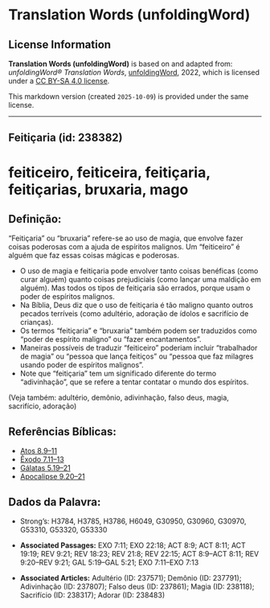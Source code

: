 # Translation Words (unfoldingWord)

## License Information

**Translation Words (unfoldingWord)** is based on and adapted from: _unfoldingWord® Translation Words_, [unfoldingWord](https://unfoldingword.org/utw), 2022, which is licensed under a [CC BY-SA 4.0 license](https://creativecommons.org/licenses/by-sa/4.0/legalcode.en).

This markdown version (created `2025-10-09`) is provided under the same license.



--------------------------------

## Feitiçaria (id: 238382)

feiticeiro, feiticeira, feitiçaria, feitiçarias, bruxaria, mago
===============================================================

Definição:
----------

“Feitiçaria” ou “bruxaria” refere\-se ao uso de magia, que envolve fazer coisas poderosas com a ajuda de espíritos malignos. Um “feiticeiro” é alguém que faz essas coisas mágicas e poderosas.

* O uso de magia e feitiçaria pode envolver tanto coisas benéficas (como curar alguém) quanto coisas prejudiciais (como lançar uma maldição em alguém). Mas todos os tipos de feitiçaria são errados, porque usam o poder de espíritos malignos.
* Na Bíblia, Deus diz que o uso de feitiçaria é tão maligno quanto outros pecados terríveis (como adultério, adoração de ídolos e sacrifício de crianças).
* Os termos “feitiçaria” e “bruxaria” também podem ser traduzidos como “poder de espírito maligno” ou “fazer encantamentos”.
* Maneiras possíveis de traduzir “feiticeiro” poderiam incluir “trabalhador de magia” ou “pessoa que lança feitiços” ou “pessoa que faz milagres usando poder de espíritos malignos”.
* Note que “feitiçaria” tem um significado diferente do termo “adivinhação”, que se refere a tentar contatar o mundo dos espíritos.

(Veja também: adultério, demônio, adivinhação, falso deus, magia, sacrifício, adoração)

Referências Bíblicas:
---------------------

* [Atos 8\.9–11](https://ref.ly/Acts8:9-Acts8:11)
* [Êxodo 7\.11–13](https://ref.ly/Exod7:11-Exod7:13)
* [Gálatas 5\.19–21](https://ref.ly/Gal5:19-Gal5:21)
* [Apocalipse 9\.20–21](https://ref.ly/Rev9:20-Rev9:21)

Dados da Palavra:
-----------------

* Strong’s: H3784, H3785, H3786, H6049, G30950, G30960, G30970, G53310, G53320, G53330

* **Associated Passages:** EXO 7:11; EXO 22:18; ACT 8:9; ACT 8:11; ACT 19:19; REV 9:21; REV 18:23; REV 21:8; REV 22:15; ACT 8:9–ACT 8:11; REV 9:20–REV 9:21; GAL 5:19–GAL 5:21; EXO 7:11–EXO 7:13
* **Associated Articles:** Adultério (ID: 237571); Demônio (ID: 237791); Adivinhação (ID: 237807); Falso deus (ID: 237861); Magia (ID: 238118); Sacrifício (ID: 238317); Adorar (ID: 238483)

